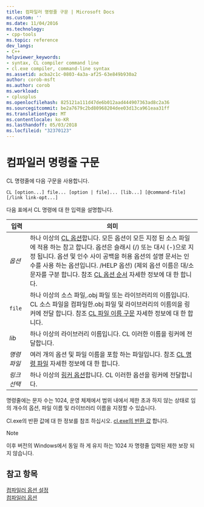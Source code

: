```yaml
---
title: 컴파일러 명령줄 구문 | Microsoft Docs
ms.custom: ''
ms.date: 11/04/2016
ms.technology:
- cpp-tools
ms.topic: reference
dev_langs:
- C++
helpviewer_keywords:
- syntax, CL compiler command line
- cl.exe compiler, command-line syntax
ms.assetid: acba2c1c-0803-4a3a-af25-63e849b930a2
author: corob-msft
ms.author: corob
ms.workload:
- cplusplus
ms.openlocfilehash: 825121a111d47de6b012aad444907363ad8c2a36
ms.sourcegitcommit: be2a7679c2bd80968204dee03d13ca961eaa31ff
ms.translationtype: MT
ms.contentlocale: ko-KR
ms.lasthandoff: 05/03/2018
ms.locfileid: "32370123"
---
```

# <a name="compiler-command-line-syntax"></a>컴파일러 명령줄 구문
CL 명령줄에 다음 구문을 사용합니다.  
  
```  
CL [option...] file... [option | file]... [lib...] [@command-file] [/link link-opt...]  
```  
  
 다음 표에서 CL 명령에 대 한 입력을 설명합니다.  
  
|입력|의미|  
|-----------|-------------|  
|*옵션*|하나 이상의 [CL 옵션](../../build/reference/compiler-options.md)합니다. 모든 옵션이 모든 지정 된 소스 파일에 적용 하는 참고 합니다. 옵션은 슬래시 (/) 또는 대시 (-)으로 지정 됩니다. 옵션 및 인수 사이 공백을 허용 옵션의 설명 문서는 인수를 사용 하는 옵션입니다. /HELP 옵션) (제외 옵션 이름은 대/소문자를 구분 합니다. 참조 [CL 옵션 순서](../../build/reference/order-of-cl-options.md) 자세한 정보에 대 한 합니다.|  
|`file`|하나 이상의 소스 파일,.obj 파일 또는 라이브러리의 이름입니다. CL 소스 파일을 컴파일한.obj 파일 및 라이브러리의 이름의을 링커에 전달 합니다. 참조 [CL 파일 이름 구문](../../build/reference/cl-filename-syntax.md) 자세한 정보에 대 한 합니다.|  
|*lib*|하나 이상의 라이브러리 이름입니다. CL 이러한 이름을 링커에 전달합니다.|  
|*명령 파일*|여러 개의 옵션 및 파일 이름을 포함 하는 파일입니다. 참조 [CL 명령 파일](../../build/reference/cl-command-files.md) 자세한 정보에 대 한 합니다.|  
|*링크 선택*|하나 이상의 [링커 옵션](../../build/reference/linker-options.md)합니다. CL 이러한 옵션을 링커에 전달합니다.|  
  
 명령줄에는 문자 수는 1024, 운영 체제에서 범위 내에서 제한 초과 하지 않는 상태로 임의 개수의 옵션, 파일 이름 및 라이브러리 이름을 지정할 수 있습니다.  
  
 Cl.exe의 반환 값에 대 한 정보를 참조 하십시오. [cl.exe의 반환 값](../../build/reference/return-value-of-cl-exe.md) 합니다.  
  
> [!NOTE]
>  이후 버전의 Windows에서 동일 하 게 유지 하는 1024 자 명령줄 입력된 제한 보장 되지 않습니다.  
  
## <a name="see-also"></a>참고 항목  
 [컴파일러 옵션 설정](../../build/reference/setting-compiler-options.md)   
 [컴파일러 옵션](../../build/reference/compiler-options.md)